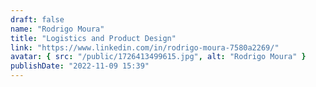 ```yaml
---
draft: false
name: "Rodrigo Moura"
title: "Logistics and Product Design"
link: "https://www.linkedin.com/in/rodrigo-moura-7580a2269/"
avatar: { src: "/public/1726413499615.jpg", alt: "Rodrigo Moura" }
publishDate: "2022-11-09 15:39"
---
```

